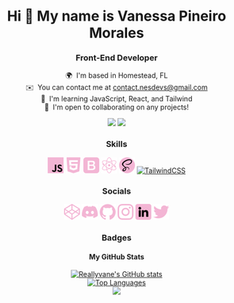 <h1 align="center">Hi 👋 My name is Vanessa Pineiro Morales</h1>

<h3 align="center">Front-End Developer</h3>
<p align="center">
 🌍  I'm based in Homestead, FL <br>
 ✉️  You can contact me at <a href="mailto:contact.nesdevs@gmail.com">contact.nesdevs@gmail.com</a> <br>
 🧠  I'm learning JavaScript, React, and Tailwind <br>
 🤝  I'm open to collaborating on any projects!<br>
</p>

<p align="center">
<a href="https://www.github.com/Reallyvane" target="_blank" rel="noreferrer"><img src="https://img.shields.io/github/followers/Reallyvane?logo=github&style=for-the-badge&color=f3b5d4&labelColor=000000" /></a>
<a href="https://www.twitter.com/officialnesdevs" target="_blank" rel="noreferrer"><img src="https://img.shields.io/twitter/follow/officialnesdevs?logo=twitter&style=for-the-badge&color=f3b5d4&labelColor=000000" /></a>
</p>

<h3 align="center">Skills</h3>

<p align="center"><a href="https://developer.mozilla.org/en-US/docs/Web/JavaScript" target="_blank" rel="noreferrer"><img src="./icons/javascript.png" alt="JavaScript"/></a> 
<a href="https://developer.mozilla.org/en-US/docs/Glossary/HTML5" target="_blank" rel="noreferrer"><img src="./icons/html-5.png" alt="HTML5" /></a> 
<a href="https://getbootstrap.com/" target="_blank" rel="noreferrer"><img src="./icons/bootstrap.png" alt="Bootstrap" /></a> 
<a href="https://reactjs.org/" target="_blank" rel="noreferrer"><img src="./icons/science.png" alt="React" /></a> 
<a href="https://sass-lang.com/" target="_blank" rel="noreferrer"><img src="./icons/sass.png" alt="Sass" /></a> 
<a href="https://tailwindcss.com/" target="_blank" rel="noreferrer"><img src="https://raw.githubusercontent.com/danielcranney/readme-generator/main/public/icons/skills/tailwindcss-colored.svg" width="32" height="32" alt="TailwindCSS" /></a> </p> 

<h3 align="center">Socials</h3>

<p align="center">
<a href="https://www.codepen.io/NesDevs" target="_blank" rel="noreferrer"><img src="./icons/codepen.png" /></a> 
<a href="https://discord.com/users/vanessa.pm#7655" target="_blank" rel="noreferrer"><img src="./icons/discord.png"/></a> 
<a href="https://www.github.com/Reallyvane" target="_blank" rel="noreferrer"><img src="./icons/github.png" /></a> 
<a href="http://www.instagram.com/nesdevs" target="_blank" rel="noreferrer"><img src="./icons/instagram.png" /></a> 
<a href="https://www.linkedin.com/in/vanessa-pineiro-morales" target="_blank" rel="noreferrer"><img src="./icons/linkedin.png" /></a> 
<a href="https://www.twitter.com/officialnesdevs" target="_blank" rel="noreferrer"><img src="./icons/twitter.png" /></a>
</p>

<h3 align="center">Badges</h3>

<h4 align="center">My GitHub Stats</h4>

<p align="center"><a href="http://www.github.com/Reallyvane"><img src="https://github-readme-stats.vercel.app/api?username=Reallyvane&show_icons=true&hide=prs,contribs&count_private=true&title_color=f3b5d4&text_color=ffffff&icon_color=f3b5d4&bg_color=000000&hide_border=true&show_icons=true" alt="Reallyvane's GitHub stats" /></a> <br>
 <a href="https://github.com/Reallyvane"><img src="https://github-readme-stats.vercel.app/api/top-langs/?username=Reallyvane&langs_count=10&title_color=f3b5d4&text_color=ffffff&icon_color=f3b5d4&bg_color=000000&hide_border=true&locale=en&custom_title=Top%20%Languages" alt="Top Languages" /></a><br>
<a href="http://www.github.com/Reallyvane"><img src="https://github-readme-streak-stats.herokuapp.com/?user=Reallyvane&stroke=ffffff&background=000000&ring=f3b5d4&fire=f3b5d4&currStreakNum=ffffff&currStreakLabel=f3b5d4&sideNums=ffffff&sideLabels=ffffff&dates=ffffff&hide_border=true" /></a> 
